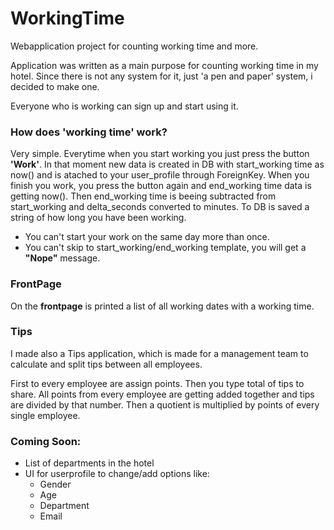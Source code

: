 # WorkingTime
Webapplication project for counting working time and more.

Application was written as a main purpose for counting working time in my hotel. 
Since there is not any system for it, just 'a pen and paper' system, i decided to make one.

Everyone who is working can sign up and start using it.

### How does 'working time' work?

Very simple. Everytime when you start working you just press the button **'Work'**. In that moment new data is created in DB with start_working time as now() and is
atached to your user_profile through ForeignKey. When you finish you work, you press the button again and end_working time data is getting now().
Then end_working time is beeing subtracted from start_working and delta_seconds converted to minutes. To DB is saved a string of how long you have been working.

- You can't start your work on the same day more than once.
- You can't skip to start_working/end_working template, you will get a **"Nope"** message.


### FrontPage
On the **frontpage** is printed a list of all working dates with a working time. 


### Tips
I made also a Tips application, which is made for a management team to calculate and split tips between all employees.

First to every employee are assign points. Then you type total of tips to share. 
All points from every employee are getting added together and tips are divided by that number.
Then a quotient is multiplied by points of every single employee.

### Coming Soon:
- List of departments in the hotel 
- UI for userprofile to change/add options like:
  - Gender
  - Age
  - Department
  - Email
